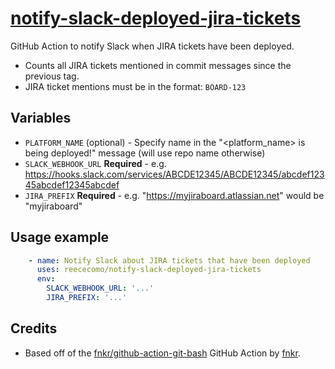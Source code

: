 # [notify-slack-deployed-jira-tickets](https://github.com/reececomo/notify-slack-deployed-jira-tickets)

GitHub Action to notify Slack when JIRA tickets have been deployed.

* Counts all JIRA tickets mentioned in commit messages since the previous tag.
* JIRA ticket mentions must be in the format: `BOARD-123`

## Variables

- `PLATFORM_NAME` (optional) - Specify name in the "<platform_name> is being deployed!" message (will use repo name otherwise)
- `SLACK_WEBHOOK_URL` **Required** - e.g. https://hooks.slack.com/services/ABCDE12345/ABCDE12345/abcdef12345abcdef12345abcdef
- `JIRA_PREFIX` **Required** - e.g. "https://myjiraboard.atlassian.net" would be "myjiraboard"

## Usage example

```yaml
    - name: Notify Slack about JIRA tickets that have been deployed
      uses: reececomo/notify-slack-deployed-jira-tickets
      env:
        SLACK_WEBHOOK_URL: '...'
        JIRA_PREFIX: '...'
```

## Credits

- Based off of the [fnkr/github-action-git-bash](https://github.com/fnkr/github-action-git-bash) GitHub Action by [fnkr](https://github.com/fnkr).
